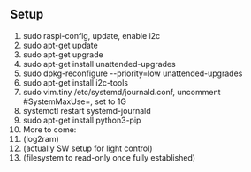 ## Setup
 1.	sudo raspi-config, update, enable i2c
 2.	sudo apt-get update
 3.	sudo apt-get upgrade
 4.	sudo apt-get install unattended-upgrades
 5.	sudo dpkg-reconfigure --priority=low unattended-upgrades
 6.	sudo apt-get install i2c-tools
 7.	sudo vim.tiny /etc/systemd/journald.conf, uncomment #SystemMaxUse=, set to 1G
 8.	systemctl restart systemd-journald
 9.	sudo apt-get install python3-pip
 10.	More to come:
 11.	(log2ram)
 12.	(actually SW setup for light control)
 13.	(filesystem to read-only once fully established)

